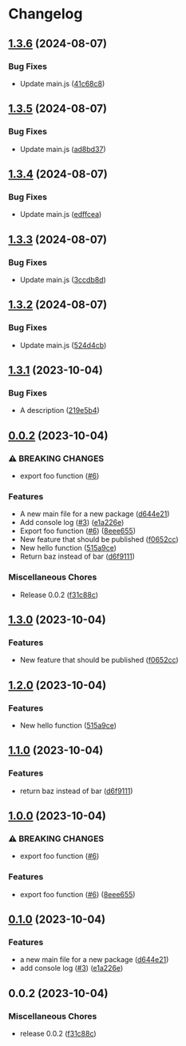 # Changelog

## [1.3.6](https://github.com/silvester-pari/release-please-monorepo-test/compare/a-test-package-release-please-2-v1.3.5...a-test-package-release-please-2-v1.3.6) (2024-08-07)


### Bug Fixes

* Update main.js ([41c68c8](https://github.com/silvester-pari/release-please-monorepo-test/commit/41c68c88e0e672435e80c4ca75e53c7cb6db562c))

## [1.3.5](https://github.com/silvester-pari/release-please-monorepo-test/compare/a-test-package-release-please-2-v1.3.4...a-test-package-release-please-2-v1.3.5) (2024-08-07)


### Bug Fixes

* Update main.js ([ad8bd37](https://github.com/silvester-pari/release-please-monorepo-test/commit/ad8bd373636207a419a5c8bcbd2bd3ac195c17c9))

## [1.3.4](https://github.com/silvester-pari/release-please-monorepo-test/compare/a-test-package-release-please-2-v1.3.3...a-test-package-release-please-2-v1.3.4) (2024-08-07)


### Bug Fixes

* Update main.js ([edffcea](https://github.com/silvester-pari/release-please-monorepo-test/commit/edffcea69ab76aa1542d7f24e7d4fc8146597db5))

## [1.3.3](https://github.com/silvester-pari/release-please-monorepo-test/compare/a-test-package-release-please-2-v1.3.2...a-test-package-release-please-2-v1.3.3) (2024-08-07)


### Bug Fixes

* Update main.js ([3ccdb8d](https://github.com/silvester-pari/release-please-monorepo-test/commit/3ccdb8d75feeec212e9734736bd48132814d8203))

## [1.3.2](https://github.com/silvester-pari/release-please-monorepo-test/compare/a-test-package-release-please-2-v1.3.1...a-test-package-release-please-2-v1.3.2) (2024-08-07)


### Bug Fixes

* Update main.js ([524d4cb](https://github.com/silvester-pari/release-please-monorepo-test/commit/524d4cb3a4ab0d194b70b08d6970858dd19b1059))

## [1.3.1](https://github.com/silvester-pari/release-please-monorepo-test/compare/a-test-package-release-please-2-v1.3.0...a-test-package-release-please-2-v1.3.1) (2023-10-04)


### Bug Fixes

* A description ([219e5b4](https://github.com/silvester-pari/release-please-monorepo-test/commit/219e5b4ac729f9779c7081cbb984f213747807fe))

## [0.0.2](https://github.com/silvester-pari/release-please-monorepo-test/compare/a-test-package-release-please-2-v1.3.0...a-test-package-release-please-2-v0.0.2) (2023-10-04)


### ⚠ BREAKING CHANGES

* export foo function ([#6](https://github.com/silvester-pari/release-please-monorepo-test/issues/6))

### Features

* A new main file for a new package ([d644e21](https://github.com/silvester-pari/release-please-monorepo-test/commit/d644e210ab7597085cd899e2001246a047c93536))
* Add console log ([#3](https://github.com/silvester-pari/release-please-monorepo-test/issues/3)) ([e1a226e](https://github.com/silvester-pari/release-please-monorepo-test/commit/e1a226e7b2df022c72b6b45a6e536cff3eabd7a0))
* Export foo function ([#6](https://github.com/silvester-pari/release-please-monorepo-test/issues/6)) ([8eee655](https://github.com/silvester-pari/release-please-monorepo-test/commit/8eee655aec88061f8c738cfd3849c56e1db92415))
* New feature that should be published ([f0652cc](https://github.com/silvester-pari/release-please-monorepo-test/commit/f0652cc79f402db9c638a708b7fa56b0b47af851))
* New hello function ([515a9ce](https://github.com/silvester-pari/release-please-monorepo-test/commit/515a9ce27d3b4499e589d722a9e9ea4bc9c7d7e9))
* Return baz instead of bar ([d6f9111](https://github.com/silvester-pari/release-please-monorepo-test/commit/d6f91115e4b8c0b810a8004649e854e5ce1dc752))


### Miscellaneous Chores

* Release 0.0.2 ([f31c88c](https://github.com/silvester-pari/release-please-monorepo-test/commit/f31c88cd3fd7684a68680a557ce06ec68234f08d))

## [1.3.0](https://github.com/silvester-pari/release-please-monorepo-test/compare/a-v1.2.0...a-v1.3.0) (2023-10-04)


### Features

* New feature that should be published ([f0652cc](https://github.com/silvester-pari/release-please-monorepo-test/commit/f0652cc79f402db9c638a708b7fa56b0b47af851))

## [1.2.0](https://github.com/silvester-pari/release-please-monorepo-test/compare/a-v1.1.0...a-v1.2.0) (2023-10-04)

### Features

- New hello function ([515a9ce](https://github.com/silvester-pari/release-please-monorepo-test/commit/515a9ce27d3b4499e589d722a9e9ea4bc9c7d7e9))

## [1.1.0](https://github.com/silvester-pari/release-please-monorepo-test/compare/a-v1.0.0...a-v1.1.0) (2023-10-04)

### Features

- return baz instead of bar ([d6f9111](https://github.com/silvester-pari/release-please-monorepo-test/commit/d6f91115e4b8c0b810a8004649e854e5ce1dc752))

## [1.0.0](https://github.com/silvester-pari/release-please-monorepo-test/compare/a-v0.1.0...a-v1.0.0) (2023-10-04)

### ⚠ BREAKING CHANGES

- export foo function ([#6](https://github.com/silvester-pari/release-please-monorepo-test/issues/6))

### Features

- export foo function ([#6](https://github.com/silvester-pari/release-please-monorepo-test/issues/6)) ([8eee655](https://github.com/silvester-pari/release-please-monorepo-test/commit/8eee655aec88061f8c738cfd3849c56e1db92415))

## [0.1.0](https://github.com/silvester-pari/release-please-monorepo-test/compare/a-v0.0.2...a-v0.1.0) (2023-10-04)

### Features

- a new main file for a new package ([d644e21](https://github.com/silvester-pari/release-please-monorepo-test/commit/d644e210ab7597085cd899e2001246a047c93536))
- add console log ([#3](https://github.com/silvester-pari/release-please-monorepo-test/issues/3)) ([e1a226e](https://github.com/silvester-pari/release-please-monorepo-test/commit/e1a226e7b2df022c72b6b45a6e536cff3eabd7a0))

## 0.0.2 (2023-10-04)

### Miscellaneous Chores

- release 0.0.2 ([f31c88c](https://github.com/silvester-pari/release-please-monorepo-test/commit/f31c88cd3fd7684a68680a557ce06ec68234f08d))
